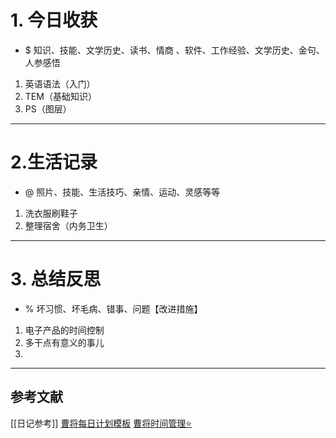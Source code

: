 # 1. 今日收获
- $ 知识、技能、文学历史、读书、情商 、软件、工作经验、文学历史、金句、人参感悟
1. 英语语法（入门）
2. TEM（基础知识）
3. PS（图层）



---
# 2.生活记录
- @  照片、技能、生活技巧、亲情、运动、灵感等等
1. 洗衣服刷鞋子
2. 整理宿舍（内务卫生）



---
# 3. 总结反思
- % 坏习惯、坏毛病、错事、问题【改进措施】
1. 电子产品的时间控制
2. 多干点有意义的事儿
3. 




---

## 参考文献

[[日记参考]]
[曹将每日计划模板](https://mp.weixin.qq.com/s/8LYri0lvPV5Y8snHqvpJ5g)
[曹将时间管理⭐](https://mp.weixin.qq.com/s/Z8l7B5iOoCGtjP_KvMjMxA)



